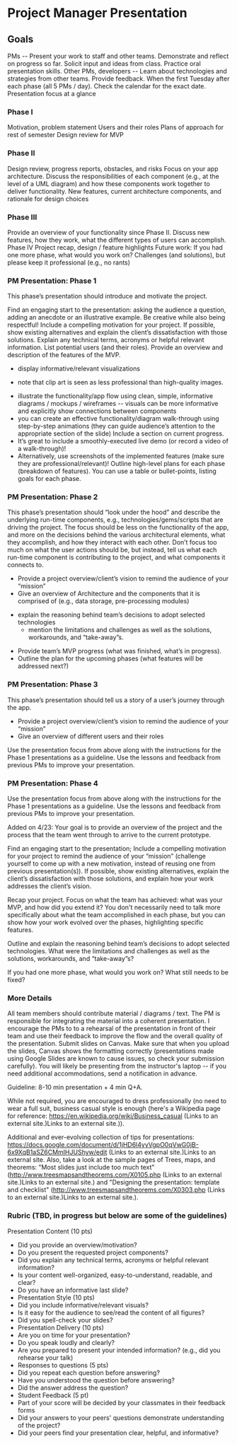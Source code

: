 
# Project Manager Presentation

## Goals

PMs -- Present your work to staff and other teams. Demonstrate and reflect on progress so far. Solicit input and ideas from class. Practice oral presentation skills.
Other PMs, developers -- Learn about technologies and strategies from other teams. Provide feedback.
When the first Tuesday after each phase (all 5 PMs / day). Check the calendar for the exact date.
Presentation focus at a glance

### Phase I
Motivation, problem statement
Users and their roles
Plans of approach for rest of semester
Design review for MVP
### Phase II
Design review, progress reports, obstacles, and risks
Focus on your app architecture.  Discuss the responsibilities of each component (e.g., at the level of a UML diagram) and how these components work together to deliver functionality.
New features, current architecture components, and rationale for design choices
### Phase III
Provide an overview of your functionality since Phase II. 
Discuss new features, how they work, what the different types of users can accomplish.
Phase IV 
Project recap, design / feature highlights
Future work: If you had one more phase, what would you work on?
Challenges (and solutions), but please keep it professional (e.g., no rants)
 

### PM Presentation: Phase 1
This phase’s presentation should introduce and motivate the project.

Find an engaging start to the presentation: asking the audience a question, adding an anecdote or an illustrative example. Be creative while also being respectful!
Include a compelling motivation for your project. If possible, show existing alternatives and explain the client’s dissatisfaction with those solutions.
Explain any technical terms, acronyms or helpful relevant information.
List potential users (and their roles).
Provide an overview and description of the features of the MVP. 
+ display informative/relevant visualizations
* note that clip art is seen as less professional than high-quality images.
+ illustrate the functionality/app flow using clean, simple, informative diagrams / mockups / wireframes -- visuals can be more informative and explicitly show connections between components
+ you can create an effective functionality/diagram walk-through using step-by-step animations (they can guide audience’s attention to the appropriate section of the slide)
Include a section on current progress.
+ It’s great to include a smoothly-executed live demo (or record a video of a walk-through)! 
+ Alternatively, use screenshots of the implemented features (make sure they are professional/relevant)!
Outline high-level plans for each phase (breakdown of features). You can use a table or bullet-points, listing goals for each phase. 

### PM Presentation: Phase 2

This phase’s presentation should “look under the hood” and describe the underlying run-time components, e.g., technologies/gems/scripts that are driving the project. The focus should be less on the functionality of the app, and more on the decisions behind the various architectural elements, what they accomplish, and how they interact with each other. Don’t focus too much on what the user actions should be, but instead, tell us what each run-time component is contributing to the project, and what components it connects to.
+ Provide a project overview/client’s vision to remind the audience of your “mission”
+ Give an overview of Architecture and the components that it is comprised of (e.g., data storage, pre-processing modules)

* explain the reasoning behind team’s decisions to adopt selected technologies
    * mention the limitations and challenges as well as the solutions, workarounds, and “take-away”s. 
+ Provide team’s MVP progress (what was finished, what’s in progress).
+ Outline the plan for the upcoming phases (what features will be addressed next?)

 

### PM Presentation: Phase 3

This phase’s presentation should tell us a story of a user’s journey through the app.

+ Provide a project overview/client’s vision to remind the audience of your “mission”
+ Give an overview of different users and their roles

Use the presentation focus from above along with the instructions for the Phase 1 presentations as a guideline. Use the lessons and feedback from previous PMs to improve your presentation.

 

### PM Presentation: Phase 4

Use the presentation focus from above along with the instructions for the Phase 1 presentations as a guideline. Use the lessons and feedback from previous PMs to improve your presentation.

Added on 4/23: Your goal is to provide an overview of the project and the process that the team went through to arrive to the current prototype.

Find an engaging start to the presentation; Include a compelling motivation for your project to remind the audience of your “mission” (challenge yourself to come up with a new motivation, instead of reusing one from previous presentation(s)). If possible, show existing alternatives, explain the client’s dissatisfaction with those solutions, and explain how your work addresses the client’s vision.

Recap your project. Focus on what the team has achieved: what was your MVP, and how did you extend it? You don't necessarily need to talk more specifically about what the team accomplished in each phase, but you can show how your work evolved over the phases, highlighting specific features.

Outline and explain the reasoning behind team’s decisions to adopt selected technologies. What were the limitations and challenges as well as the solutions, workarounds, and “take-away”s?

If you had one more phase, what would you work on? What still needs to be fixed?

### More Details

All team members should contribute material / diagrams / text. The PM is responsible for integrating the material into a coherent presentation. I encourage the PMs to to a rehearsal of the presentation in front of their team and use their feedback to improve the flow and the overall quality of the presentation. Submit slides on Canvas. Make sure that when you upload the slides, Canvas shows the formatting correctly (presentations made using Google Slides are known to cause issues, so check your submission carefully). You will likely be presenting from the instructor's laptop -- if you need additional accommodations, send a notification in advance.
  
Guideline: 8-10 min presentation + 4 min Q+A.
 

While not required, you are encouraged to dress professionally (no need to wear a full suit, business casual style is enough (here's a Wikipedia page for reference: https://en.wikipedia.org/wiki/Business_casual (Links to an external site.)Links to an external site.)).
 

Additional and ever-evolving collection of tips for presentations: https://docs.google.com/document/d/1jHD6l4yyVgpO0qVwG0jB-6x9XqB1aSZ6CMmIHJUShyw/edit (Links to an external site.)Links to an external site.
Also, take a look at the sample pages of Trees, maps, and theorems: "Most slides just include too much text" (http://www.treesmapsandtheorems.com/X0105.php (Links to an external site.)Links to an external site.) and "Designing the presentation: template and checklist" (http://www.treesmapsandtheorems.com/X0303.php (Links to an external site.)Links to an external site.).
 

### Rubric (TBD, in progress but below are some of the guidelines)

Presentation Content (10 pts)
- Did you provide an overview/motivation?
- Do you present the requested project components?
- Did you explain any technical terms, acronyms or helpful relevant information?
- Is your content well-organized, easy-to-understand, readable, and clear?
- Do you have an informative last slide?
- Presentation Style (10 pts)
- Did you include informative/relevant visuals?
- Is it easy for the audience to see/read the content of all figures?
- Did you spell-check your slides?
- Presentation Delivery (10 pts)
- Are you on time for your presentation?
- Do you speak loudly and clearly?
- Are you prepared to present your intended information? (e.g., did you rehearse your talk)
- Responses to questions (5 pts)
- Did you repeat each question before answering?
- Have you understood the question before answering?
- Did the answer address the question?
- Student Feedback (5 pt)
- Part of your score will be decided by your classmates in their feedback forms
- Did your answers to your peers' questions demonstrate understanding of the project?
- Did your peers find your presentation clear, helpful, and informative?
